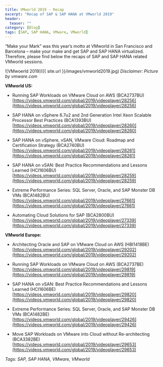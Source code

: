 ```yaml
---
title: VMworld 2019 - Recap
excerpt: "Recap of SAP & SAP HANA at VMworld 2019"
header:
  teaser: ""
category: [Blog]
tags: [SAP, SAP HANA, VMware, VMworld]
---
```


“Make your Mark” was this year’s motto at VMworld in San Francisco and Barcelona – make your make and get SAP and SAP HANA virtualized. Therefore, please find below the recaps of SAP and SAP HANA related VMworld sessions.

![VMwoerld 2019]({{ site.url }}/images/vmworld2019.jpg)
*Disclaimer: Picture by vmware.com*

**VMworld US:**

* Running SAP Workloads on VMware Cloud on AWS (BCA2737BU)
[https://videos.vmworld.com/global/2019/videoplayer/28256](https://videos.vmworld.com/global/2019/videoplayer/28256)

* SAP HANA on vSphere 6.7u2 and 2nd Generation Intel Xeon Scalable Processor Best Practices (BCA1393BU)
[https://videos.vmworld.com/global/2019/videoplayer/28260](https://videos.vmworld.com/global/2019/videoplayer/28260)

* SAP HANA on vSphere, vSAN, VMware Cloud: Roadmap and Certification Strategy (BCA2740BU)
[https://videos.vmworld.com/global/2019/videoplayer/28261](https://videos.vmworld.com/global/2019/videoplayer/28261)

* SAP HANA on vSAN: Best Practice Recommendations and Lessons Learned (HCI1606BU)
[https://videos.vmworld.com/global/2019/videoplayer/28259](https://videos.vmworld.com/global/2019/videoplayer/28259)

* Extreme Performance Series: SQL Server, Oracle, and SAP Monster DB VMs (BCA1482BU)
[https://videos.vmworld.com/global/2019/videoplayer/27661](https://videos.vmworld.com/global/2019/videoplayer/27661)

*  Automating Cloud Solutions for SAP (BCA2800BU)          
[https://videos.vmworld.com/global/2019/videoplayer/27339](https://videos.vmworld.com/global/2019/videoplayer/27339)

**VMworld Europe:**

* Architecting Oracle and SAP on VMware Cloud on AWS (HBI1418BE)
[https://videos.vmworld.com/global/2019/videoplayer/29202](https://videos.vmworld.com/global/2019/videoplayer/29202)

* Running SAP Workloads on VMware Cloud on AWS (BCA2737BE)
[https://videos.vmworld.com/global/2019/videoplayer/29819](https://videos.vmworld.com/global/2019/videoplayer/29819)

*	SAP HANA on vSAN: Best Practice Recommendations and Lessons Learned (HCI1606BE)
[https://videos.vmworld.com/global/2019/videoplayer/29820](https://videos.vmworld.com/global/2019/videoplayer/29820)

* Extreme Performance Series: SQL Server, Oracle, and SAP Monster DB VMs (BCA1482BE)
[https://videos.vmworld.com/global/2019/videoplayer/29426](https://videos.vmworld.com/global/2019/videoplayer/29426)

* Move SAP Workloads on VMware into Cloud without Re-architecting (BCA3382BE)
[https://videos.vmworld.com/global/2019/videoplayer/29653](https://videos.vmworld.com/global/2019/videoplayer/29653)

*Tags: SAP, SAP HANA, VMware, VMworld*
